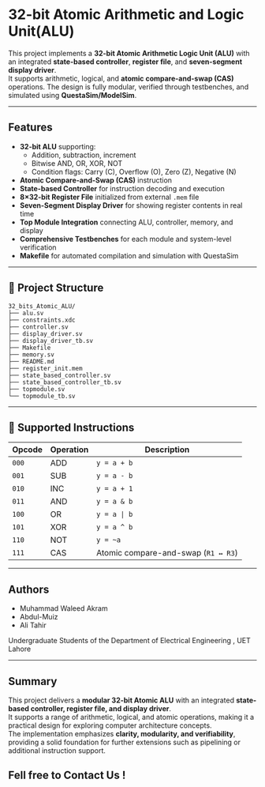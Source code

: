 #  32-bit Atomic Arithmetic and Logic Unit(ALU) 

This project implements a **32-bit Atomic Arithmetic Logic Unit (ALU)** with an integrated **state-based controller**, **register file**, and **seven-segment display driver**.  
It supports arithmetic, logical, and **atomic compare-and-swap (CAS)** operations. The design is fully modular, verified through testbenches, and simulated using **QuestaSim/ModelSim**.  

---

##  Features

- **32-bit ALU** supporting:
  - Addition, subtraction, increment
  - Bitwise AND, OR, XOR, NOT
  - Condition flags: Carry (C), Overflow (O), Zero (Z), Negative (N)
- **Atomic Compare-and-Swap (CAS)** instruction
- **State-based Controller** for instruction decoding and execution
- **8×32-bit Register File** initialized from external `.mem` file
- **Seven-Segment Display Driver** for showing register contents in real time
- **Top Module Integration** connecting ALU, controller, memory, and display
- **Comprehensive Testbenches** for each module and system-level verification
- **Makefile** for automated compilation and simulation with QuestaSim

---

## 📁 Project Structure

```
32_bits_Atomic_ALU/
├── alu.sv
├── constraints.xdc
├── controller.sv
├── display_driver.sv
├── display_driver_tb.sv
├── Makefile
├── memory.sv
├── README.md
├── register_init.mem
├── state_based_controller.sv
├── state_based_controller_tb.sv
├── topmodule.sv
└── topmodule_tb.sv
```

---

## 🧠 Supported Instructions

| Opcode  | Operation | Description                          |
|---------|-----------|--------------------------------------|
| `000`   | ADD       | `y = a + b`                         |
| `001`   | SUB       | `y = a - b`                         |
| `010`   | INC       | `y = a + 1`                         |
| `011`   | AND       | `y = a & b`                         |
| `100`   | OR        | `y = a \| b`                        |
| `101`   | XOR       | `y = a ^ b`                         |
| `110`   | NOT       | `y = ~a`                            |
| `111`   | CAS       | Atomic compare-and-swap (`R1 ↔ R3`) |

---



## Authors  
- Muhammad Waleed Akram  
- Abdul-Muiz  
- Ali Tahir  

Undergraduate Students of the Department of Electrical Engineering , UET Lahore

---

## Summary  
This project delivers a **modular 32-bit Atomic ALU** with an integrated **state-based controller, register file, and display driver**.  
It supports a range of arithmetic, logical, and atomic operations, making it a practical design for exploring computer architecture concepts.  
The implementation emphasizes **clarity, modularity, and verifiability**, providing a solid foundation for further extensions such as pipelining or additional instruction support.  


Fell free to Contact Us !
---